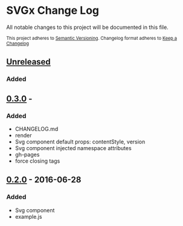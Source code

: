 # SVGx Change Log

All notable changes to this project will be documented in this file.

<sub>This project adheres to [Semantic Versioning](http://semver.org/).
Changelog format adheres to [Keep a Changelog](http://keepachangelog.com/)</sub>

## [Unreleased]

### Added

## [0.3.0] - 

### Added

- CHANGELOG.md
- render
- Svg component default props: contentStyle, version
- Svg component injected namespace attributes
- gh-pages
- force closing tags

## [0.2.0] - 2016-06-28

### Added

- Svg component
- example.js

[Unreleased]: https://github.com/fibo/Svgx/compare/v0.3.0...HEAD
[0.3.0]: https://github.com/fibo/SVGx/compare/v0.2.0...v0.3.0
[0.2.0]: https://github.com/fibo/SVGx/compare/v0.1.0...v0.2.0
